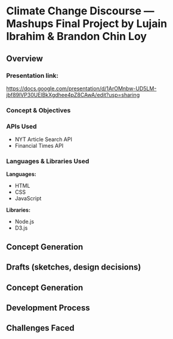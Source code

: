 # Climate Change Discourse — Mashups Final Project by Lujain Ibrahim & Brandon Chin Loy
## Overview
### Presentation link: 
https://docs.google.com/presentation/d/1ArOMnbw-UD5LM-jbf89lVP30UElBkXgdhee4pZ8CAwA/edit?usp=sharing
### Concept & Objectives

### APIs Used
* NYT Article Search API
* Financial Times API

### Languages & Libraries Used

<b>Languages:</b> 
* HTML
* CSS
* JavaScript


<b>Libraries:</b>
* Node.js
* D3.js

## Concept Generation

## Drafts (sketches, design decisions)

## Concept Generation

## Development Process

## Challenges Faced
